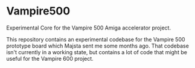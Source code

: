 Vampire500
==========

Experimental Core for the Vampire 500 Amiga accelerator project.

This repository contains an experimental codebase for the Vampire 500 prototype board which Majsta sent
me some months ago.  That codebase isn't currently in a working state, but contains a lot of code that
might be useful for the Vampire 600 project.
